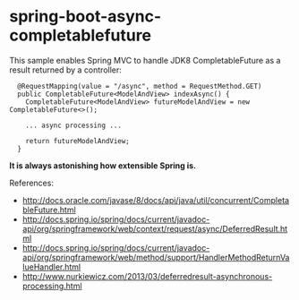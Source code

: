 spring-boot-async-completablefuture
===================================

This sample enables Spring MVC to handle JDK8 CompletableFuture as a result returned by a controller:

```
  @RequestMapping(value = "/async", method = RequestMethod.GET)
  public CompletableFuture<ModelAndView> indexAsync() {
    CompletableFuture<ModelAndView> futureModelAndView = new CompletableFuture<>();

    ... async processing ...

    return futureModelAndView;
  }
```

**It is always astonishing how extensible Spring is.**

References:

*   http://docs.oracle.com/javase/8/docs/api/java/util/concurrent/CompletableFuture.html
*   http://docs.spring.io/spring/docs/current/javadoc-api/org/springframework/web/context/request/async/DeferredResult.html
*   http://docs.spring.io/spring/docs/current/javadoc-api/org/springframework/web/method/support/HandlerMethodReturnValueHandler.html
*   http://www.nurkiewicz.com/2013/03/deferredresult-asynchronous-processing.html
